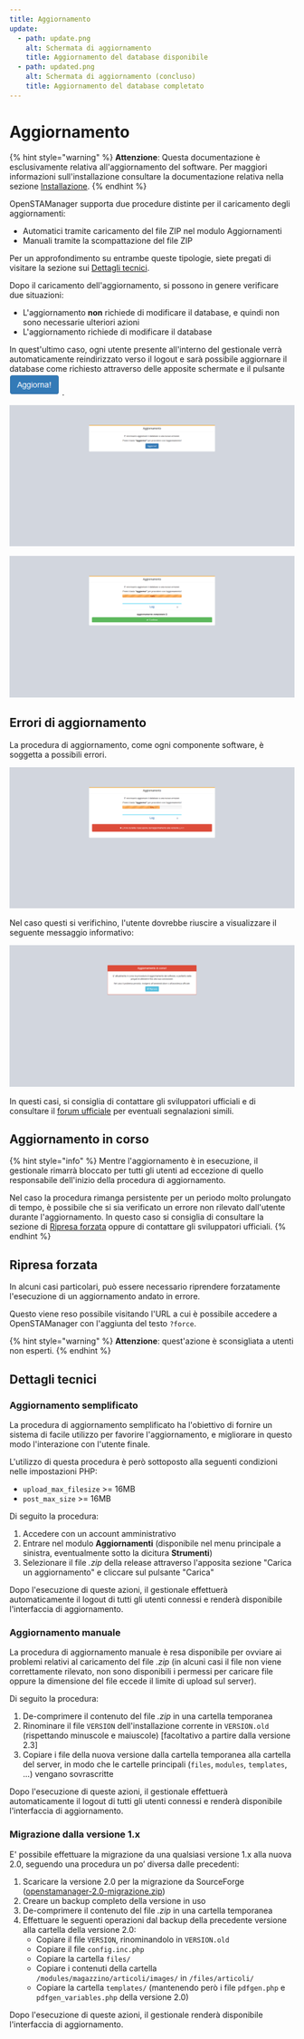 ```yaml
---
title: Aggiornamento
update:
  - path: update.png
    alt: Schermata di aggiornamento
    title: Aggiornamento del database disponibile
  - path: updated.png
    alt: Schermata di aggiornamento (concluso)
    title: Aggiornamento del database completato
---
```


# Aggiornamento

{% hint style="warning" %}
**Attenzione**: Questa documentazione è esclusivamente relativa all'aggiornamento del software. Per maggiori informazioni sull'installazione consultare la documentazione relativa nella sezione [Installazione](installazione.md).
{% endhint %}

OpenSTAManager supporta due procedure distinte per il caricamento degli aggiornamenti:

* Automatici tramite caricamento del file ZIP nel modulo Aggiornamenti
* Manuali tramite la scompattazione del file ZIP

Per un approfondimento su entrambe queste tipologie, siete pregati di visitare la sezione sui [Dettagli tecnici](aggiornamento.md#dettagli-tecnici).

Dopo il caricamento dell'aggiornamento, si possono in genere verificare due situazioni:

* L'aggiornamento **non** richiede di modificare il database, e quindi non sono necessarie ulteriori azioni
* L'aggiornamento richiede di modificare il database

In quest'ultimo caso, ogni utente presente all'interno del gestionale verrà automaticamente reindirizzato verso il logout e sarà possibile aggiornare il database come richiesto attraverso delle apposite schermate e il pulsante ![](../.gitbook/assets/Aggiorna.PNG) .

![Aggiornamento del database disponibile](../.gitbook/assets/update.png)

![Aggiornamento del database completato](../.gitbook/assets/updated.png)

## Errori di aggiornamento

La procedura di aggiornamento, come ogni componente software, è soggetta a possibili errori.

![Errore aggiornamento](../.gitbook/assets/error.png)

Nel caso questi si verifichino, l'utente dovrebbe riuscire a visualizzare il seguente messaggio informativo:

![Errore aggiornamento](../.gitbook/assets/already-updating.png)

In questi casi, si consiglia di contattare gli sviluppatori ufficiali e di consultare il [forum ufficiale](https://www.openstamanager.com/forum/) per eventuali segnalazioni simili.

## Aggiornamento in corso

{% hint style="info" %}
Mentre l'aggiornamento è in esecuzione, il gestionale rimarrà bloccato per tutti gli utenti ad eccezione di quello responsabile dell'inizio della procedura di aggiornamento.

Nel caso la procedura rimanga persistente per un periodo molto prolungato di tempo, è possibile che si sia verificato un errore non rilevato dall'utente durante l'aggiornamento. In questo caso si consiglia di consultare la sezione di [Ripresa forzata](aggiornamento.md#ripresa-forzata) oppure di contattare gli sviluppatori ufficiali.
{% endhint %}

## Ripresa forzata

In alcuni casi particolari, può essere necessario riprendere forzatamente l'esecuzione di un aggiornamento andato in errore.

Questo viene reso possibile visitando l'URL a cui è possibile accedere a OpenSTAManager con l'aggiunta del testo `?force`.

{% hint style="warning" %}
**Attenzione**: quest'azione è sconsigliata a utenti non esperti.
{% endhint %}

## Dettagli tecnici

### Aggiornamento semplificato

La procedura di aggiornamento semplificato ha l'obiettivo di fornire un sistema di facile utilizzo per favorire l'aggiornamento, e migliorare in questo modo l'interazione con l'utente finale.

L'utilizzo di questa procedura è però sottoposto alla seguenti condizioni nelle impostazioni PHP:

* `upload_max_filesize` >= 16MB
* `post_max_size` >= 16MB

Di seguito la procedura:

1. Accedere con un account amministrativo
2. Entrare nel modulo **Aggiornamenti** (disponibile nel menu principale a sinistra, eventualmente sotto la dicitura **Strumenti**)
3. Selezionare il file _.zip_ della release attraverso l'apposita sezione "Carica un aggiornamento" e cliccare sul pulsante "Carica"

Dopo l'esecuzione di queste azioni, il gestionale effettuerà automaticamente il logout di tutti gli utenti connessi e renderà disponibile l'interfaccia di aggiornamento.

### Aggiornamento manuale

La procedura di aggiornamento manuale è resa disponibile per ovviare ai problemi relativi al caricamento del file _.zip_ (in alcuni casi il file non viene correttamente rilevato, non sono disponibili i permessi per caricare file oppure la dimensione del file eccede il limite di upload sul server).

Di seguito la procedura:

1. De-comprimere il contenuto del file _.zip_ in una cartella temporanea
2. Rinominare il file `VERSION` dell'installazione corrente in `VERSION.old` (rispettando minuscole e maiuscole) \[facoltativo a partire dalla versione 2.3]
3. Copiare i file della nuova versione dalla cartella temporanea alla cartella del server, in modo che le cartelle principali (`files`, `modules`, `templates`, ...) vengano sovrascritte

Dopo l'esecuzione di queste azioni, il gestionale effettuerà automaticamente il logout di tutti gli utenti connessi e renderà disponibile l'interfaccia di aggiornamento.

### Migrazione dalla versione 1.x

E' possibile effettuare la migrazione da una qualsiasi versione 1.x alla nuova 2.0, seguendo una procedura un po’ diversa dalle precedenti:

1. Scaricare la versione 2.0 per la migrazione da SourceForge ([openstamanager-2.0-migrazione.zip](https://sourceforge.net/projects/openstamanager/files/openstamanager/openstamanager-2.x/))
2. Creare un backup completo della versione in uso
3. De-comprimere il contenuto del file _.zip_ in una cartella temporanea
4. Effettuare le seguenti operazioni dal backup della precedente versione alla cartella della versione 2.0:
   * Copiare il file `VERSION`, rinominandolo in `VERSION.old`
   * Copiare il file `config.inc.php`
   * Copiare la cartella `files/`
   * Copiare i contenuti della cartella `/modules/magazzino/articoli/images/` in `/files/articoli/`
   * Copiare la cartella `templates/` (mantenendo però i file `pdfgen.php` e `pdfgen_variables.php` della versione 2.0)

Dopo l'esecuzione di queste azioni, il gestionale renderà disponibile l'interfaccia di aggiornamento.
